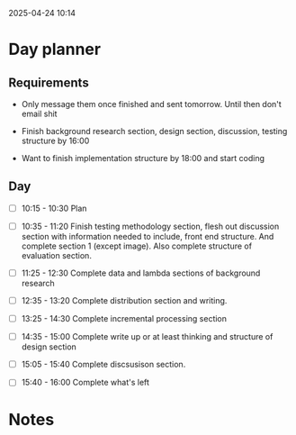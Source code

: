 2025-04-24 10:14


# Day planner

## Requirements


- Only message them once finished and sent tomorrow. Until then don't email shit 

- Finish background research section, design section, discussion,  testing structure by 16:00
- Want to finish implementation structure by 18:00 and start coding
## Day


- [ ] 10:15 - 10:30 Plan
- [ ] 10:35 - 11:20 Finish testing methodology section, flesh out discussion section with information needed to include, front end structure. And complete section 1 (except image). Also complete structure of evaluation section.
- [ ] 11:25 - 12:30 Complete data and lambda sections of background research
- [ ] 12:35 - 13:20 Complete distribution section and writing.
- [ ] 13:25 - 14:30 Complete incremental processing section
- [ ] 14:35 - 15:00 Complete write up or at least thinking and structure of design section
- [ ] 15:05 - 15:40 Complete discsusison section.
- [ ] 15:40 - 16:00 Complete what's left
      
      


# Notes